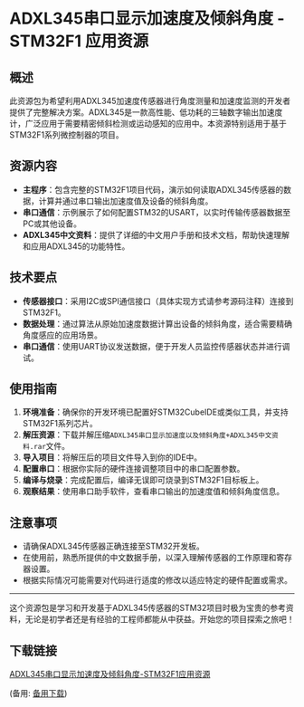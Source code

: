 # ADXL345串口显示加速度及倾斜角度 - STM32F1 应用资源

## 概述

此资源包为希望利用ADXL345加速度传感器进行角度测量和加速度监测的开发者提供了完整解决方案。ADXL345是一款高性能、低功耗的三轴数字输出加速度计，广泛应用于需要精密倾斜检测或运动感知的应用中。本资源特别适用于基于STM32F1系列微控制器的项目。

## 资源内容

- **主程序**：包含完整的STM32F1项目代码，演示如何读取ADXL345传感器的数据，计算并通过串口输出加速度值及设备的倾斜角度。
- **串口通信**：示例展示了如何配置STM32的USART，以实时传输传感器数据至PC或其他设备。
- **ADXL345中文资料**：提供了详细的中文用户手册和技术文档，帮助快速理解和应用ADXL345的功能特性。
  
## 技术要点

- **传感器接口**：采用I2C或SPI通信接口（具体实现方式请参考源码注释）连接到STM32F1。
- **数据处理**：通过算法从原始加速度数据计算出设备的倾斜角度，适合需要精确角度感应的应用场景。
- **串口通信**：使用UART协议发送数据，便于开发人员监控传感器状态并进行调试。

## 使用指南

1. **环境准备**：确保你的开发环境已配置好STM32CubeIDE或类似工具，并支持STM32F1系列芯片。
2. **解压资源**：下载并解压缩`ADXL345串口显示加速度以及倾斜角度+ADXL345中文资料.rar`文件。
3. **导入项目**：将解压后的项目文件导入到你的IDE中。
4. **配置串口**：根据你实际的硬件连接调整项目中的串口配置参数。
5. **编译与烧录**：完成配置后，编译无误即可烧录到STM32F1目标板上。
6. **观察结果**：使用串口助手软件，查看串口输出的加速度值和倾斜角度信息。

## 注意事项

- 请确保ADXL345传感器正确连接至STM32开发板。
- 在使用前，熟悉所提供的中文数据手册，以深入理解传感器的工作原理和寄存器设置。
- 根据实际情况可能需要对代码进行适度的修改以适应特定的硬件配置或需求。

---

这个资源包是学习和开发基于ADXL345传感器的STM32项目时极为宝贵的参考资料，无论是初学者还是有经验的工程师都能从中获益。开始您的项目探索之旅吧！

## 下载链接
[ADXL345串口显示加速度及倾斜角度-STM32F1应用资源](https://pan.quark.cn/s/089c8e881cc7) 

(备用: [备用下载](https://pan.baidu.com/s/1orAMbg8hw-vcnXqy0dkSvw?pwd=1234))
